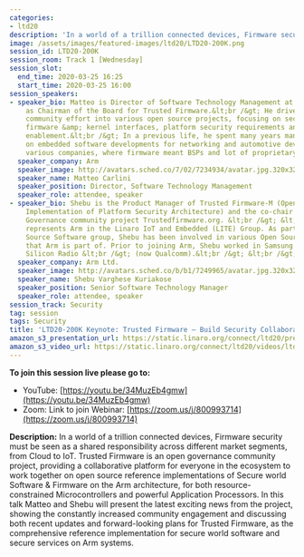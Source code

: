 ```yaml
---
categories:
- ltd20
description: 'In a world of a trillion connected devices, Firmware security must be seen as a shared responsibility across different market segments, from Cloud to IoT.'
image: /assets/images/featured-images/ltd20/LTD20-200K.png
session_id: LTD20-200K
session_room: Track 1 [Wednesday]
session_slot:
  end_time: 2020-03-25 16:25
  start_time: 2020-03-25 16:00
session_speakers:
- speaker_bio: Matteo is Director of Software Technology Management at Arm and serves
    as Chairman of the Board for Trusted Firmware.&lt;br /&gt; He drives Arm&#39;s
    community effort into various open source projects, focusing on security architectures,
    firmware &amp; kernel interfaces, platform security requirements and ecosystem
    enablement.&lt;br /&gt; In a previous life, he spent many years managing and working
    on embedded software developments for networking and automotive devices across
    various companies, where firmware meant BSPs and lot of proprietary headache.
  speaker_company: Arm
  speaker_image: http://avatars.sched.co/7/02/7234934/avatar.jpg.320x320px.jpg?189
  speaker_name: Matteo Carlini
  speaker_position: Director, Software Technology Management
  speaker_role: attendee, speaker
- speaker_bio: Shebu is the Product Manager of Trusted Firmware-M (Open Source Reference
    Implementation of Platform Security Architecture) and the co-chair of the Open
    Governance community project Trustedfirmware.org. &lt;br /&gt; &lt;br /&gt; Shebu
    represents Arm in the Linaro IoT and Embedded (LITE) Group. As part of Arm’s Open
    Source Software group, Shebu has been involved in various Open Source projects
    that Arm is part of. Prior to joining Arm, Shebu worked in Samsung and Cambridge
    Silicon Radio &lt;br /&gt; (now Qualcomm).&lt;br /&gt; &lt;br /&gt;
  speaker_company: Arm Ltd.
  speaker_image: http://avatars.sched.co/b/b1/7249965/avatar.jpg.320x320px.jpg?0a6
  speaker_name: Shebu Varghese Kuriakose
  speaker_position: Senior Software Technology Manager
  speaker_role: attendee, speaker
session_track: Security
tag: session
tags: Security
title: 'LTD20-200K Keynote: Trusted Firmware – Build Security Collaboratively'
amazon_s3_presentation_url: https://static.linaro.org/connect/ltd20/presentations/LTD20-200K-0.pdf
amazon_s3_video_url: https://static.linaro.org/connect/ltd20/videos/ltd20-200K.mp4
---
```

**To join this session live please go to:**

*   YouTube: [https://youtu.be/34MuzEb4gmw](https://youtu.be/34MuzEb4gmw)
*   Zoom: Link to join Webinar: [https://zoom.us/j/800993714](https://zoom.us/j/800993714)

**Description:**
In a world of a trillion connected devices, Firmware security must be seen as a shared responsibility across different market segments, from Cloud to IoT. Trusted Firmware is an open governance community project, providing a collaborative platform for everyone in the ecosystem to work together on open source reference implementations of Secure world Software & Firmware on the Arm architecture, for both resource-constrained Microcontrollers and powerful Application Processors.
In this talk Matteo and Shebu will present the latest exciting news from the project, showing the constantly increased community engagement and discussing both recent updates and forward-looking plans for Trusted Firmware, as the comprehensive reference implementation for secure world software and secure services on Arm systems.

